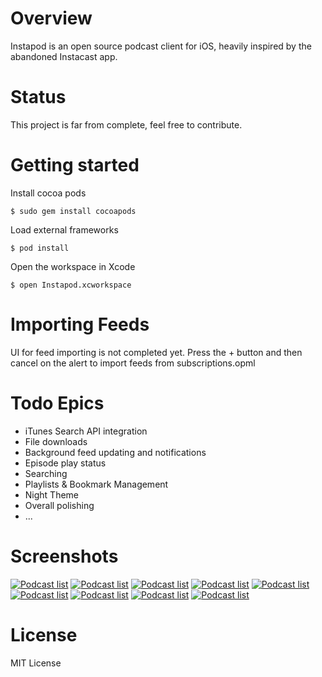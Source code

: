 # Overview

Instapod is an open source podcast client for iOS, heavily inspired by the abandoned Instacast app.

# Status

This project is far from complete, feel free to contribute.


# Getting started

Install cocoa pods

    $ sudo gem install cocoapods

Load external frameworks

    $ pod install

Open the workspace in Xcode

    $ open Instapod.xcworkspace


# Importing Feeds

UI for feed importing is not completed yet. Press the + button and then cancel on the alert to import feeds from subscriptions.opml


# Todo Epics

- iTunes Search API integration
- File downloads
- Background feed updating and notifications
- Episode play status
- Searching
- Playlists & Bookmark Management
- Night Theme
- Overall polishing
- ...

# Screenshots

[![Podcast list](https://reitz.re/static/Instapod/1_small.png)](https://reitz.re/static/Instapod/1.png)
[![Podcast list](https://reitz.re/static/Instapod/2_small.png)](https://reitz.re/static/Instapod/2.png)
[![Podcast list](https://reitz.re/static/Instapod/3_small.png)](https://reitz.re/static/Instapod/3.png)
[![Podcast list](https://reitz.re/static/Instapod/4_small.png)](https://reitz.re/static/Instapod/4.png)
[![Podcast list](https://reitz.re/static/Instapod/5_small.png)](https://reitz.re/static/Instapod/5.png)
[![Podcast list](https://reitz.re/static/Instapod/6_small.png)](https://reitz.re/static/Instapod/6.png)
[![Podcast list](https://reitz.re/static/Instapod/7_small.png)](https://reitz.re/static/Instapod/7.png)
[![Podcast list](https://reitz.re/static/Instapod/8_small.png)](https://reitz.re/static/Instapod/8.png)
[![Podcast list](https://reitz.re/static/Instapod/9_small.png)](https://reitz.re/static/Instapod/9.png)

# License

MIT License